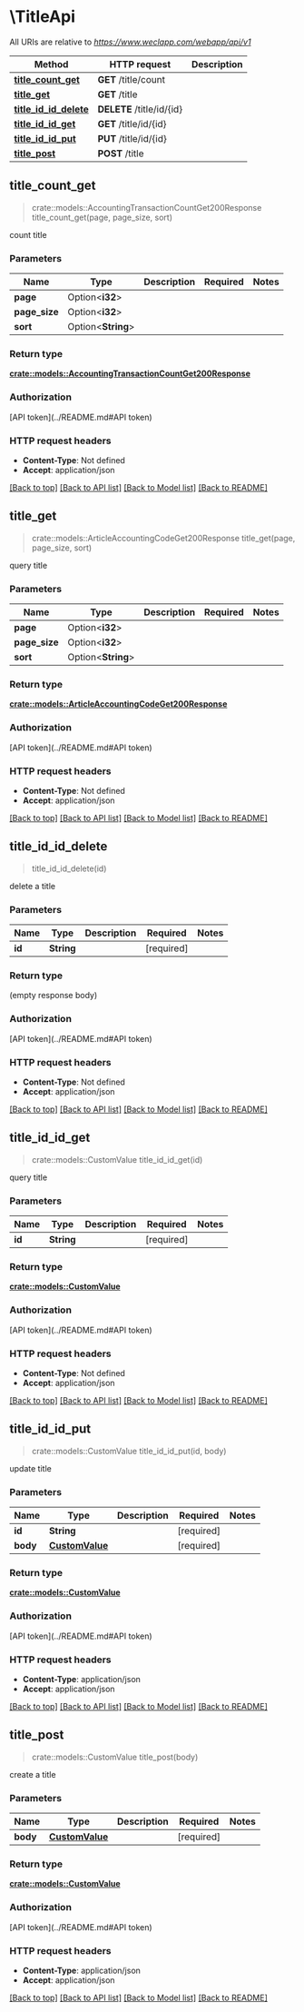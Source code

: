 # \TitleApi

All URIs are relative to *https://www.weclapp.com/webapp/api/v1*

Method | HTTP request | Description
------------- | ------------- | -------------
[**title_count_get**](TitleApi.md#title_count_get) | **GET** /title/count | 
[**title_get**](TitleApi.md#title_get) | **GET** /title | 
[**title_id_id_delete**](TitleApi.md#title_id_id_delete) | **DELETE** /title/id/{id} | 
[**title_id_id_get**](TitleApi.md#title_id_id_get) | **GET** /title/id/{id} | 
[**title_id_id_put**](TitleApi.md#title_id_id_put) | **PUT** /title/id/{id} | 
[**title_post**](TitleApi.md#title_post) | **POST** /title | 



## title_count_get

> crate::models::AccountingTransactionCountGet200Response title_count_get(page, page_size, sort)


count title

### Parameters


Name | Type | Description  | Required | Notes
------------- | ------------- | ------------- | ------------- | -------------
**page** | Option<**i32**> |  |  |
**page_size** | Option<**i32**> |  |  |
**sort** | Option<**String**> |  |  |

### Return type

[**crate::models::AccountingTransactionCountGet200Response**](_accountingTransaction_count_get_200_response.md)

### Authorization

[API token](../README.md#API token)

### HTTP request headers

- **Content-Type**: Not defined
- **Accept**: application/json

[[Back to top]](#) [[Back to API list]](../README.md#documentation-for-api-endpoints) [[Back to Model list]](../README.md#documentation-for-models) [[Back to README]](../README.md)


## title_get

> crate::models::ArticleAccountingCodeGet200Response title_get(page, page_size, sort)


query title

### Parameters


Name | Type | Description  | Required | Notes
------------- | ------------- | ------------- | ------------- | -------------
**page** | Option<**i32**> |  |  |
**page_size** | Option<**i32**> |  |  |
**sort** | Option<**String**> |  |  |

### Return type

[**crate::models::ArticleAccountingCodeGet200Response**](_articleAccountingCode_get_200_response.md)

### Authorization

[API token](../README.md#API token)

### HTTP request headers

- **Content-Type**: Not defined
- **Accept**: application/json

[[Back to top]](#) [[Back to API list]](../README.md#documentation-for-api-endpoints) [[Back to Model list]](../README.md#documentation-for-models) [[Back to README]](../README.md)


## title_id_id_delete

> title_id_id_delete(id)


delete a title

### Parameters


Name | Type | Description  | Required | Notes
------------- | ------------- | ------------- | ------------- | -------------
**id** | **String** |  | [required] |

### Return type

 (empty response body)

### Authorization

[API token](../README.md#API token)

### HTTP request headers

- **Content-Type**: Not defined
- **Accept**: application/json

[[Back to top]](#) [[Back to API list]](../README.md#documentation-for-api-endpoints) [[Back to Model list]](../README.md#documentation-for-models) [[Back to README]](../README.md)


## title_id_id_get

> crate::models::CustomValue title_id_id_get(id)


query title

### Parameters


Name | Type | Description  | Required | Notes
------------- | ------------- | ------------- | ------------- | -------------
**id** | **String** |  | [required] |

### Return type

[**crate::models::CustomValue**](customValue.md)

### Authorization

[API token](../README.md#API token)

### HTTP request headers

- **Content-Type**: Not defined
- **Accept**: application/json

[[Back to top]](#) [[Back to API list]](../README.md#documentation-for-api-endpoints) [[Back to Model list]](../README.md#documentation-for-models) [[Back to README]](../README.md)


## title_id_id_put

> crate::models::CustomValue title_id_id_put(id, body)


update title

### Parameters


Name | Type | Description  | Required | Notes
------------- | ------------- | ------------- | ------------- | -------------
**id** | **String** |  | [required] |
**body** | [**CustomValue**](CustomValue.md) |  | [required] |

### Return type

[**crate::models::CustomValue**](customValue.md)

### Authorization

[API token](../README.md#API token)

### HTTP request headers

- **Content-Type**: application/json
- **Accept**: application/json

[[Back to top]](#) [[Back to API list]](../README.md#documentation-for-api-endpoints) [[Back to Model list]](../README.md#documentation-for-models) [[Back to README]](../README.md)


## title_post

> crate::models::CustomValue title_post(body)


create a title

### Parameters


Name | Type | Description  | Required | Notes
------------- | ------------- | ------------- | ------------- | -------------
**body** | [**CustomValue**](CustomValue.md) |  | [required] |

### Return type

[**crate::models::CustomValue**](customValue.md)

### Authorization

[API token](../README.md#API token)

### HTTP request headers

- **Content-Type**: application/json
- **Accept**: application/json

[[Back to top]](#) [[Back to API list]](../README.md#documentation-for-api-endpoints) [[Back to Model list]](../README.md#documentation-for-models) [[Back to README]](../README.md)

